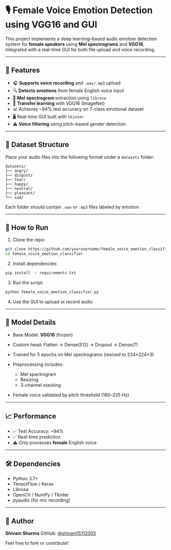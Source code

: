# 🎙️ Female Voice Emotion Detection using VGG16 and GUI

This project implements a deep learning–based audio emotion detection system for **female speakers** using **Mel spectrograms** and **VGG16**, integrated with a real-time GUI for both file upload and voice recording.

---

## 📌 Features

* 🎧 **Supports voice recording** and `.wav/.mp3` upload
* 🔍 **Detects emotions** from female English voice input
* 🧠 **Mel spectrogram** extraction using `librosa`
* 🧩 **Transfer learning** with VGG16 (ImageNet)
* 📊 Achieves \~94% test accuracy on 7-class emotional dataset
* 🖥️ Real-time GUI built with `tkinter`
* ⚠️ **Voice filtering** using pitch-based gender detection

---

## 📂 Dataset Structure

Place your audio files into the following format under a `datasets` folder:

```
datasets/
├── angry/
├── disgust/
├── fear/
├── happy/
├── neutral/
├── pleasant/
└── sad/
```

Each folder should contain `.wav` or `.mp3` files labeled by emotion.

---

## 🚀 How to Run

1. Clone the repo:

```bash
git clone https://github.com/yourusername/female_voice_emotion_classifier.git
cd female_voice_emotion_classifier
```

2. Install dependencies:

```bash
pip install -r requirements.txt
```

3. Run the script:

```bash
python female_voice_emotion_classifier.py
```

4. Use the GUI to upload or record audio

---

## 🎯 Model Details

* Base Model: **VGG16** (frozen)
* Custom head: Flatten → Dense(512) → Dropout → Dense(7)
* Trained for 5 epochs on Mel spectrograms (resized to 224×224×3)
* Preprocessing includes:

  * Mel spectrogram
  * Resizing
  * 3-channel stacking
* Female voice validated by pitch threshold (180–225 Hz)

---

## 📈 Performance

* ✅ Test Accuracy: \~94%
* ✅ Real-time prediction
* ⚠️ Only processes **female** English voice

---

## 🛠 Dependencies

* Python 3.7+
* TensorFlow / Keras
* Librosa
* OpenCV / NumPy / Tkinter
* pyaudio (for mic recording)

---

## 🙋 Author

**Shivam Sharma**
GitHub: [@shivam15112003](https://github.com/shivam15112003)

Feel free to fork or contribute!

